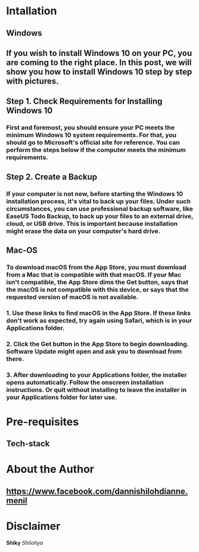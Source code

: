 # Intallation
## Windows
## If you wish to install Windows 10 on your PC, you are coming to the right place. In this post, we will show you how to install Windows 10 step by step with pictures. 
## Step 1. Check Requirements for Installing Windows 10
### First and foremost, you should ensure your PC meets the minimum Windows 10 system requirements. For that, you should go to Microsoft's official site for reference. You can perform the steps below if the computer meets the minimum requirements.
## Step 2. Create a Backup
### If your computer is not new, before starting the Windows 10 installation process, it's vital to back up your files. Under such circumstances, you can use professional backup software, like EaseUS Todo Backup, to back up your files to an external drive, cloud, or USB drive. This is important because installation might erase the data on your computer's hard drive.




## Mac-OS
 ### To download macOS from the App Store, you must download from a Mac that is compatible with that macOS. If your Mac isn't compatible, the App Store dims the Get button, says that the macOS is not compatible with this device, or says that the requested version of macOS is not available.
 ### 1. Use these links to find macOS in the App Store. If these links don't work as expected, try again using Safari, which is in your Applications folder.
 ### 2. Click the Get button in the App Store to begin downloading. Software Update might open and ask you to download from there.
 ### 3. After downloading to your Applications folder, the installer opens automatically. Follow the onscreen installation instructions. Or quit without installing to leave the installer in your Applications folder for later use.


# Pre-requisites
  ## Tech-stack

   
# About the Author
  ## 
  ## https://www.facebook.com/dannishilohdianne.menil

  # Disclaimer
  **Shiky**
  _Shilohya_
